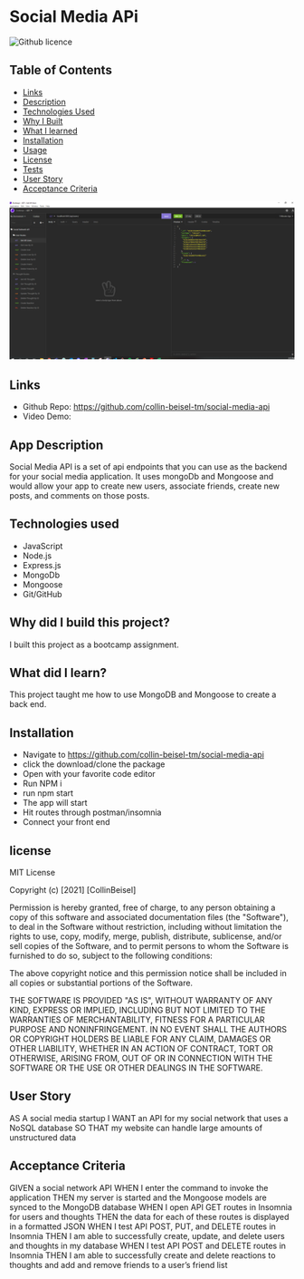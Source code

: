 # Social Media APi

 ![Github licence](http://img.shields.io/badge/license-MIT-blue.svg)

 ## Table of Contents
  * [Links](#links)
  * [Description](#app-descriptino)
  * [Technologies Used](#technologies-used)
  * [Why I Built](#why-did-i-build-this-project)
  * [What I learned](#what-did-i-learn)
  * [Installation](#installation)
  * [Usage](#usage)
  * [License](#license)
  * [Tests](#tests)
  * [User Story](#User-Story)
  * [Acceptance Criteria](#acceptance-criteria)

![Insomnia Screenshot](https://github.com/collin-beisel-tm/social-media-api/blob/main/assets/screenshot.PNG)

## Links
 - Github Repo: https://github.com/collin-beisel-tm/social-media-api
 - Video Demo:
## App Description

Social Media API is a set of api endpoints that you can use as the backend for your social media application. It uses mongoDb and Mongoose and would allow your app to create new users, associate friends, create new posts, and comments on those posts.

## Technologies used
- JavaScript
- Node.js
- Express.js
- MongoDb
- Mongoose
- Git/GitHub

## Why did I build this project?
I built this project as a bootcamp assignment. 

## What did I learn?
This project taught me how to use MongoDB and Mongoose to create a back end.

## Installation
 - Navigate to https://github.com/collin-beisel-tm/social-media-api
 - click the download/clone the package
 - Open with your favorite code editor
 - Run NPM i
 - run npm start
 - The app will start
 - Hit routes through postman/insomnia
 - Connect your front end

## license
MIT License

Copyright (c) [2021] [CollinBeisel]

Permission is hereby granted, free of charge, to any person obtaining a copy of this software and associated documentation files (the "Software"), to deal in the Software without restriction, including without limitation the rights to use, copy, modify, merge, publish, distribute, sublicense, and/or sell copies of the Software, and to permit persons to whom the Software is furnished to do so, subject to the following conditions:

The above copyright notice and this permission notice shall be included in all copies or substantial portions of the Software.

THE SOFTWARE IS PROVIDED "AS IS", WITHOUT WARRANTY OF ANY KIND, EXPRESS OR IMPLIED, INCLUDING BUT NOT LIMITED TO THE WARRANTIES OF MERCHANTABILITY, FITNESS FOR A PARTICULAR PURPOSE AND NONINFRINGEMENT. IN NO EVENT SHALL THE AUTHORS OR COPYRIGHT HOLDERS BE LIABLE FOR ANY CLAIM, DAMAGES OR OTHER LIABILITY, WHETHER IN AN ACTION OF CONTRACT, TORT OR OTHERWISE, ARISING FROM, OUT OF OR IN CONNECTION WITH THE SOFTWARE OR THE USE OR OTHER DEALINGS IN THE SOFTWARE.

## User Story
AS A social media startup
I WANT an API for my social network that uses a NoSQL database
SO THAT my website can handle large amounts of unstructured data

## Acceptance Criteria
GIVEN a social network API
WHEN I enter the command to invoke the application
THEN my server is started and the Mongoose models are synced to the MongoDB database
WHEN I open API GET routes in Insomnia for users and thoughts
THEN the data for each of these routes is displayed in a formatted JSON
WHEN I test API POST, PUT, and DELETE routes in Insomnia
THEN I am able to successfully create, update, and delete users and thoughts in my database
WHEN I test API POST and DELETE routes in Insomnia
THEN I am able to successfully create and delete reactions to thoughts and add and remove friends to a user’s friend list


